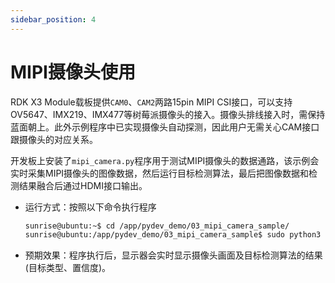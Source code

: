 ```yaml
---
sidebar_position: 4
---
```


# MIPI摄像头使用

RDK X3 Module载板提供`CAM0`、`CAM2`两路15pin MIPI CSI接口，可以支持OV5647、IMX219、IMX477等树莓派摄像头的接入。摄像头排线接入时，需保持蓝面朝上。此外示例程序中已实现摄像头自动探测，因此用户无需关心CAM接口跟摄像头的对应关系。

开发板上安装了`mipi_camera.py`程序用于测试MIPI摄像头的数据通路，该示例会实时采集MIPI摄像头的图像数据，然后运行目标检测算法，最后把图像数据和检测结果融合后通过HDMI接口输出。

- 运行方式：按照以下命令执行程序

  ```bash
  sunrise@ubuntu:~$ cd /app/pydev_demo/03_mipi_camera_sample/
  sunrise@ubuntu:/app/pydev_demo/03_mipi_camera_sample$ sudo python3 ./mipi_camera.py 
  ```

- 预期效果：程序执行后，显示器会实时显示摄像头画面及目标检测算法的结果(目标类型、置信度)。
